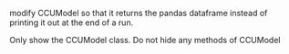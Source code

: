 modify CCUModel so that it returns the pandas dataframe instead of printing it out at the end of a run.

Only show the CCUModel class.  Do not hide any methods of CCUModel



